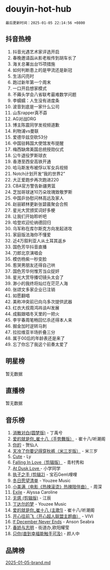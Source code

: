 # douyin-hot-hub

`最后更新时间：2025-01-05 22:14:56 +0800`

## 抖音热榜

1. 抖音光遇艺术家评选开启
1. 春晚邀请函从影老板传到胡车长了
1. 海关总署出台15项措施
1. 如何判断患上的是甲流还是新冠
1. 生活闪亮时
1. 跑过新年第一个周末
1. 一口开启想家模式
1. 不薅头学会八省联考最难数学问题
1. 李蠕蠕：人生没有进度条
1. 波音到底是一家什么公司
1. 山东rapper真不孬
1. AG对战DRG
1. 博主陈震同学发视频道歉
1. 利物浦vs曼联
1. 爱德华兹空砍53分
1. 中国驻韩国大使馆发布提醒
1. 梅西缺席美国总统授勋仪式
1. 公牛退役罗斯球衣
1. 香港至西安高铁开通
1. 哈马斯发布被俘以军女兵视频
1. Notch计划开发“我的世界2”
1. 大正爱跑步再次跑进220
1. CBA官方警告新疆男篮
1. 芝加哥球迷10万朵玫瑰致敬罗斯
1. 中国乒协慰问林高远及家人
1. 赵丽颖林更新张碧晨聚会合照
1. 星光大赏颁奖词好多梗
1. 让我们开始聆听吧
1. 哈登欢迎伦纳德回归
1. 乌军称在库尔斯克方向发起进攻
1. 家庭版法海你不懂爱
1. 近4万叙利亚人从土耳其返乡
1. 国色芳华抖音直播
1. 刀郎北京演唱会
1. 模仿杨紫一秒变脸
1. 惹哭男朋友还得自己哄
1. 国色芳华何惟芳当众捉奸
1. 星光大赏导播切镜头太会了
1. 渺小的我终将灿烂在茫茫人海
1. 张颂文多家企业已注销
1. 如愿翻唱
1. 美称冲突前已向乌多次提供武器
1. 红衣大叔周鸿祎谈AI发展
1. 成毅跟唱冬天里的一把火
1. 李宇春周笔畅回忆杀还得本人来
1. 掘金加时逆转马刺
1. 拉拉维亚半场折叠三分
1. 属于00后的年龄表还是来了
1. 忘了你忘了我这个前奏太爱了

## 明星榜

暂无数据

## 直播榜

暂无数据

## 音乐榜

1. [消散对白(圆梦版)](https://sf5-hl-cdn-tos.douyinstatic.com/obj/tos-cn-ve-2774/og4jB5I5IizzoZVAAAzWgBMAsMDWoArfwBOiFs) - 丁禹兮
1. [爱的就是你_崔十八（手势舞版）](https://sf5-hl-cdn-tos.douyinstatic.com/obj/tos-cn-ve-2774/oApB2AigNyB4sTw7JhBOikMAf0oDJzMWBuIrgm) - 崔十八/听潮阁
1. [你的](https://sf5-hl-cdn-tos.douyinstatic.com/obj/tos-cn-ve-2774/oYuIeKf42jB7sEV6B2upMdpYAgfrQWj0FeRegh) - 贺仙人
1. [天冷了你要记得穿秋裤（米三岁版）](https://sf6-cdn-tos.douyinstatic.com/obj/tos-cn-ve-2774/oQlIwVIDWiZ6BQilAorS7MA0AgCkQDvcZAdm1) - 米三岁
1. [Cute](https://sf5-hl-cdn-tos.douyinstatic.com/obj/tos-cn-ve-2774/o4IbIzHWKAAB4wsS5qMBRiiAlEBGTpQRNfFvuo) - Ly
1. [Falling In Love（剪辑版）](https://sf5-hl-cdn-tos.douyinstatic.com/obj/tos-cn-ve-2774/o8ajpA8zzgBPahbBIO8AcKGBLJezFCRd1wfP9f) - 青村秀和
1. [ At Dusk  Love ](https://sf5-hl-cdn-tos.douyinstatic.com/obj/tos-cn-ve-2774/o8CrpCf5CaYgI4ZrtQgMQAFEfuGqNnRSDQAPBc) - 小学同学
1. [执子之手 (剪辑2)](https://sf5-hl-cdn-tos.douyinstatic.com/obj/tos-cn-ve-2774/oUoZLQjCc31XzqsBnBQUNgeKtYPBcgbFDwtfcu) - 宝石Gem\哩哩
1. [冬日愿望清单](https://sf5-hl-cdn-tos.douyinstatic.com/obj/tos-cn-ve-2774/oIIgUOeamCFCVAzxN6MFRLIBlLGpUqQxeeHrLE) - Youzee Music
1. [小美满（电影《热辣滚烫》热辣陪伴曲）](https://sf5-hl-cdn-tos.douyinstatic.com/obj/tos-cn-ve-2774/o0GAn2lSgfZIDUgtevCGDQYnFg4CwnrBaxbTZL) - 周深
1. [Exile](https://sf5-hl-cdn-tos.douyinstatic.com/obj/tos-cn-ve-2774/oYj4gAQTknKE3WW0Je8KGmQ7z1cA4FefwtbufD) - Alyssa Caroline
1. [无感 (剪辑版)](https://sf5-hl-cdn-tos.douyinstatic.com/obj/tos-cn-ve-2774/o0eIsUzJBDlQaQFC5OFlgbMEZC1TFYBftOBn6p) - 江辰
1. [丁达尔的梦](https://sf5-hl-cdn-tos.douyinstatic.com/obj/tos-cn-ve-2774/oMU3WirUZBVQkAC9ccG5P2IQirziZM2RTInUY) - Youzee Music
1. [爱的就是你_崔十八 (主歌1)](https://sf5-hl-cdn-tos.douyinstatic.com/obj/tos-cn-ve-2774/oI5BO5DhFZ6UTcNCnZaOCBLtZ7WIMQGfgnXf5E) - 崔十八/听潮阁
1. [开心往前飞（开心超人联盟主题曲）](https://sf5-hl-cdn-tos.douyinstatic.com/obj/tos-cn-ve-2774/9d8fb7c82cf1421fb93a9fe925275e0a) - VIVI
1. [If December Never Ends](https://sf5-hl-cdn-tos.douyinstatic.com/obj/tos-cn-ve-2774/oY1IQMoTgCFIBg8RZifyqlBBt1UFgitTYmxeOS) - Anson Seabra
1. [春娇与志明](https://sf5-hl-cdn-tos.douyinstatic.com/obj/tos-cn-ve-2774/e530d8fceb7044b39707d7f9ff54add1) - 街道办,欧阳耀莹
1. [只你(直到幸福能触手可及)](https://sf5-hl-cdn-tos.douyinstatic.com/obj/tos-cn-ve-2774/o0lBkRDzFTeaVSUz3ZZSCBVtZ5DIMQGfgmEAuE) - 颜人中

## 品牌榜

[2025-01-05-brand.md](2025-01-05-brand.md)
